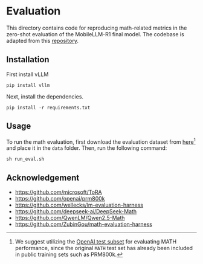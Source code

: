 # Evaluation

This directory contains code for reproducing math-related metrics in the zero-shot evaluation of the MobileLLM-R1 final model. The codebase is adapted from this [repository](https://github.com/QwenLM/Qwen2.5-Math/tree/main/evaluation).

## Installation
First install vLLM
```
pip install vllm
```

Next, install the dependencies.
```
pip install -r requirements.txt
```
## Usage
To run the math evaluation, first download the evaluation dataset from [here](https://github.com/QwenLM/Qwen2.5-Math/tree/main/evaluation/data)[^1] and place it in the `data` folder. Then, run the following command:
```
sh run_eval.sh
```

[^1]: We suggest utilizing the [OpenAI test subset](https://github.com/openai/prm800k) for evaluating MATH performance, since the original `MATH` test set has already been included in public training sets such as PRM800k.

## Acknowledgement

- https://github.com/microsoft/ToRA
- https://github.com/openai/prm800k
- https://github.com/wellecks/lm-evaluation-harness
- https://github.com/deepseek-ai/DeepSeek-Math
- https://github.com/QwenLM/Qwen2.5-Math
- https://github.com/ZubinGou/math-evaluation-harness